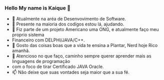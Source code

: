 ### Hello My name is Kaique 👋

<!--
**KaiqueGuilherme/KaiqueGuilherme** is a ✨ _special_ ✨ repository because its `README.md` (this file) appears on your GitHub profile.

Here are some ideas to get you started:
-->
- 🔭 Atualmente na aréa de Desenvovimento de Software.
- 🌱 Presente na maioria dos codígos estou lá, ajudando.
- 👯 Fiz parte de um projeto Americano uma ONG, e atualmente faço meu proprio sistema
- Financeiro com DELPHI/JAVA/C++.
- 🤔 Gosto das coisas boas que a vida te ensina a Plantar, Nerd hoje Rico amanhã.
- 💬 Atencioso no que faço, caminho sempre querer aprender mais as linguagens de programação
- com o foco de tirar Certificado JAVA Oracle.
- 📫 Não deixe que suas vontades seja maior que a sua fé.


